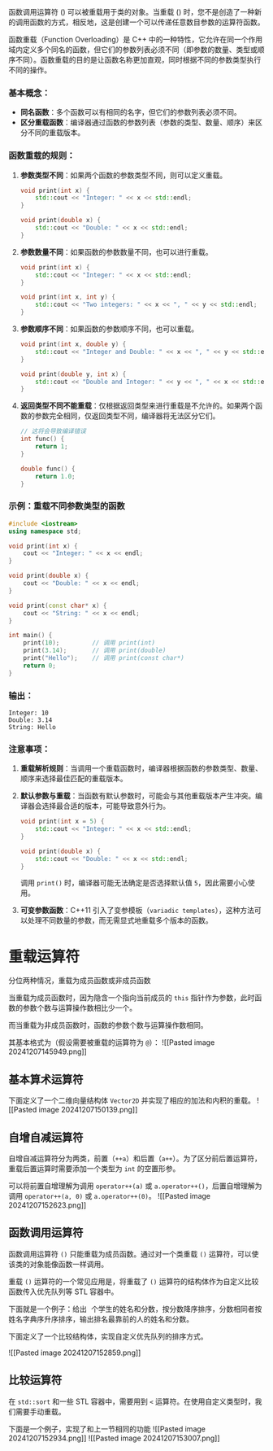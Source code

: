 函数调用运算符 () 可以被重载用于类的对象。当重载 () 时，您不是创造了一种新的调用函数的方式，相反地，这是创建一个可以传递任意数目参数的运算符函数。

函数重载（Function Overloading）是 C++ 中的一种特性，它允许在同一个作用域内定义多个同名的函数，但它们的参数列表必须不同（即参数的数量、类型或顺序不同）。函数重载的目的是让函数名称更加直观，同时根据不同的参数类型执行不同的操作。

### 基本概念：

- **同名函数**：多个函数可以有相同的名字，但它们的参数列表必须不同。
- **区分重载函数**：编译器通过函数的参数列表（参数的类型、数量、顺序）来区分不同的重载版本。

### 函数重载的规则：

1. **参数类型不同**：如果两个函数的参数类型不同，则可以定义重载。
    
    ```cpp
    void print(int x) {
        std::cout << "Integer: " << x << std::endl;
    }
    
    void print(double x) {
        std::cout << "Double: " << x << std::endl;
    }
    ```
    
2. **参数数量不同**：如果函数的参数数量不同，也可以进行重载。
    
    ```cpp
    void print(int x) {
        std::cout << "Integer: " << x << std::endl;
    }
    
    void print(int x, int y) {
        std::cout << "Two integers: " << x << ", " << y << std::endl;
    }
    ```
    
3. **参数顺序不同**：如果函数的参数顺序不同，也可以重载。
    
    ```cpp
    void print(int x, double y) {
        std::cout << "Integer and Double: " << x << ", " << y << std::endl;
    }
    
    void print(double y, int x) {
        std::cout << "Double and Integer: " << y << ", " << x << std::endl;
    }
    ```
    
4. **返回类型不同不能重载**：仅根据返回类型来进行重载是不允许的。如果两个函数的参数完全相同，仅返回类型不同，编译器将无法区分它们。
    
    ```cpp
    // 这将会导致编译错误
    int func() {
        return 1;
    }
    
    double func() {
        return 1.0;
    }
    ```
    

### 示例：重载不同参数类型的函数

```cpp
#include <iostream>
using namespace std;

void print(int x) {
    cout << "Integer: " << x << endl;
}

void print(double x) {
    cout << "Double: " << x << endl;
}

void print(const char* x) {
    cout << "String: " << x << endl;
}

int main() {
    print(10);         // 调用 print(int)
    print(3.14);       // 调用 print(double)
    print("Hello");    // 调用 print(const char*)
    return 0;
}
```

### 输出：

```
Integer: 10
Double: 3.14
String: Hello
```

### 注意事项：

1. **重载解析规则**：当调用一个重载函数时，编译器根据函数的参数类型、数量、顺序来选择最佳匹配的重载版本。
    
2. **默认参数与重载**：当函数有默认参数时，可能会与其他重载版本产生冲突。编译器会选择最合适的版本，可能导致意外行为。
    
    ```cpp
    void print(int x = 5) { 
        std::cout << "Integer: " << x << std::endl;
    }
    
    void print(double x) {
        std::cout << "Double: " << x << std::endl;
    }
    ```
    
    调用 `print()` 时，编译器可能无法确定是否选择默认值 `5`，因此需要小心使用。
    
3. **可变参数函数**：C++11 引入了变参模板（`variadic templates`），这种方法可以处理不同数量的参数，而无需显式地重载多个版本的函数。


# 重载运算符
分位两种情况，重载为成员函数或非成员函数

当重载为成员函数时，因为隐含一个指向当前成员的 `this` 指针作为参数，此时函数的参数个数与运算操作数相比少一个。

而当重载为非成员函数时，函数的参数个数与运算操作数相同。

其基本格式为（假设需要被重载的运算符为 `@`）：
![[Pasted image 20241207145949.png]]

## 基本算术运算符
下面定义了一个二维向量结构体 `Vector2D` 并实现了相应的加法和内积的重载。
![[Pasted image 20241207150139.png]]

## 自增自减运算符
自增自减运算符分为两类，前置（`++a`）和后置（`a++`）。为了区分前后置运算符，重载后置运算时需要添加一个类型为 `int` 的空置形参。

可以将前置自增理解为调用 `operator++(a)` 或 `a.operator++()`，后置自增理解为调用 `operator++(a, 0)` 或 `a.operator++(0)`。
![[Pasted image 20241207152623.png]]

## 函数调用运算符
函数调用运算符 `()` 只能重载为成员函数。通过对一个类重载 `()` 运算符，可以使该类的对象能像函数一样调用。

重载 `()` 运算符的一个常见应用是，将重载了 `()` 运算符的结构体作为自定义比较函数传入优先队列等 STL 容器中。

下面就是一个例子：给出 ![](data:image/gif;base64,R0lGODlhAQABAIAAAAAAAP///yH5BAEAAAAALAAAAAABAAEAAAIBRAA7 "n") 个学生的姓名和分数，按分数降序排序，分数相同者按姓名字典序升序排序，输出排名最靠前的人的姓名和分数。

下面定义了一个比较结构体，实现自定义优先队列的排序方式。

![[Pasted image 20241207152859.png]]

## 比较运算符
在 `std::sort` 和一些 STL 容器中，需要用到 `<` 运算符。在使用自定义类型时，我们需要手动重载。

下面是一个例子，实现了和上一节相同的功能
![[Pasted image 20241207152934.png]]
![[Pasted image 20241207153007.png]]
